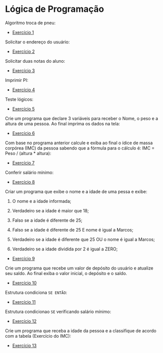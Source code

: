 # Lógica de Programação

Algoritmo troca de pneu:

- [Exercício 1](https://github.com/MatheusSGomes/beacademy-devstart-logicadeprogramacao/blob/main/Exerc%C3%ADcio%201%20-%20Algotirmo%20Troca%20de%20Pneu)

Solicitar o endereço do usuário:

- [Exercício 2](https://github.com/MatheusSGomes/beacademy-devstart-logicadeprogramacao/blob/main/Exerc%C3%ADcio%202.ALG)

Solicitar duas notas do aluno:

- [Exercício 3](https://github.com/MatheusSGomes/beacademy-devstart-logicadeprogramacao/blob/main/Exerc%C3%ADcio%203.ALG)

Imprimir PI:

- [Exercício 4](https://github.com/MatheusSGomes/beacademy-devstart-logicadeprogramacao/blob/main/Exerc%C3%ADcio%204.alg)

Teste lógicos:

- [Exercício 5](https://github.com/MatheusSGomes/beacademy-devstart-logicadeprogramacao/blob/main/Exerc%C3%ADcio%205.ALG)

Crie um programa que declare 3 variáveis para receber o Nome, o peso e a altura de uma pessoa. Ao final imprima os dados na tela:

- [Exercício 6](https://github.com/MatheusSGomes/beacademy-devstart-logicadeprogramacao/blob/main/Exerc%C3%ADcio%206.ALG)

Com base no programa anterior calcule e exiba ao final o ídice de massa corpórea (IMC) da pessoa sabendo que a fórmula para o cálculo é: IMC = Peso / (altura * altura):

- [Exercício 7](https://github.com/MatheusSGomes/beacademy-devstart-logicadeprogramacao/blob/main/Exerc%C3%ADcio%207.ALG)

Conferir salário mínimo:

- [Exercício 8](https://github.com/MatheusSGomes/beacademy-devstart-logicadeprogramacao/blob/main/Exerc%C3%ADcio%208.ALG)

Criar um programa que exibe o nome e a idade de uma pessa e exibe:

1. O nome e a idade informada;

2. Verdadeiro se a idade é maior que 18;

3. Falso se a idade é diferente de 25;

4. Falso se a idade é diferente de 25 E nome é igual a Marcos;

5. Verdadeiro se a idade é diferente que 25 OU o nome é igual a Marcos;

6. Verdadeiro se a idade dividida por 2 é igual a ZERO;
- [Exercício 9](https://github.com/MatheusSGomes/beacademy-devstart-logicadeprogramacao/blob/main/Exerc%C3%ADcio%209.ALG)

Crie um programa que recebe um valor de depósito do usuário e atualize seu saldo. Ao final exiba o valor inicial, o depósito e o saldo.

- [Exercício 10](https://github.com/MatheusSGomes/beacademy-devstart-logicadeprogramacao/blob/main/Exerc%C3%ADcio%2010.ALG)

Estrutura condiciona `SE ENTÃO`:

- [Exercício 11](https://github.com/MatheusSGomes/beacademy-devstart-logicadeprogramacao/blob/main/Exerc%C3%ADcio%2011.ALG)

Estrutura condicionao `SE` verificando salário mínimo:

- [Exercício 12](https://github.com/MatheusSGomes/beacademy-devstart-logicadeprogramacao/blob/main/Exerc%C3%ADcio%2012.ALG)

Crie um programa que receba a idade da pessoa e a classifique de acordo com a tabela (Exercício do IMC):

- [Exercício 13](https://github.com/MatheusSGomes/beacademy-devstart-logicadeprogramacao/blob/main/Exerc%C3%ADcio%2013.ALG)
